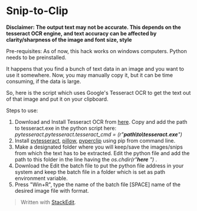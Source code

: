 # Snip-to-Clip
**Disclaimer: The output text may not be accurate. This depends on the tesseract OCR engine, and text accuracy can be affected by clarity/sharpness of the image and font size, style**  

Pre-requisites: As of now, this hack works on windows computers. Python needs to be preinstalled.  

It happens that you find a bunch of text data in an image and you want to use it somewhere. Now, you may manually copy it, but it can be time consuming, if the data is large. 

So, here is the script which uses Google's Tesseract OCR to get the text out of that image and put it on your clipboard. 

Steps to use:

 1. Download and Install Tesseract OCR from [here](https://tesseract-ocr.github.io/tessdoc/Home.html). Copy and add the path to tesseract.exe in the python script here:
*pytesseract.pytesseract.tesseract_cmd = (r"**path\to\tesseract.exe**")*
 2. Install [pytesseract](https://pypi.org/project/pytesseract/), [pillow](https://pypi.org/project/Pillow/), [pyperclip](https://pypi.org/project/pyperclip/) using pip from command line.
 3. Make a designated folder where you will keep/save the images/snips from which the text has to be extracted. Edit the python file and add the path to this folder in the line having the *os.chdir(r"***here**
*")*** .
 4. Download the Edit the batch file to put the python file address in your system and keep the batch file in a folder which is set as path environment variable. 
 5. Press "Win+R", type the name of the batch file [SPACE] name of the desired image file with format. 

> Written with [StackEdit](https://stackedit.io/).
